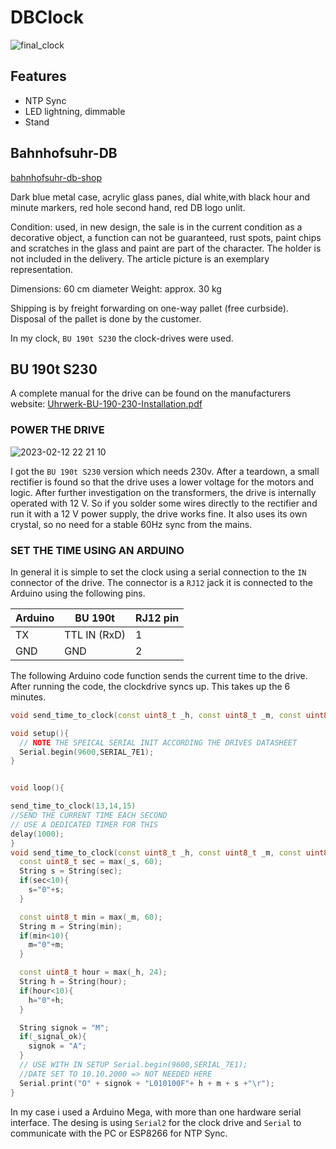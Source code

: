 # DBClock

![final_clock](https://user-images.githubusercontent.com/9280991/218873674-c37656a7-354a-447a-a6b4-41e935bf3d74.jpg)


## Features

* NTP Sync
* LED lightning, dimmable
* Stand

## Bahnhofsuhr-DB

[bahnhofsuhr-db-shop](https://bahnshop.de/db-originale/sonstiges/1749/bahnhofsuhr-db)

Dark blue metal case, acrylic glass panes, dial white,with black hour and minute markers, red hole second hand, red DB logo unlit.

Condition: used, in new design, the sale is in the current condition as a decorative object, a function can not be guaranteed, rust spots, paint chips and scratches in the glass and paint are part of the character. The holder is not included in the delivery. The article picture is an exemplary representation.

Dimensions: 60 cm diameter
Weight: approx. 30 kg

Shipping is by freight forwarding on one-way pallet (free curbside). Disposal of the pallet is done by the customer.

In my clock, `BU 190t S230` the clock-drives were used.

## BU 190t S230


A complete manual for the drive can be found on the manufacturers website:
[Uhrwerk-BU-190-230-Installation.pdf](https://www.buerk-mobatime.de/wp-content/uploads/2020/01/BD-800603.01-Uhrwerk-BU-190-230-Installation.pdf)

### POWER THE DRIVE

![2023-02-12 22 21 10](https://user-images.githubusercontent.com/9280991/218875750-ed3e288c-a10a-4c93-b43a-8ce384c02066.jpg)

I got the `BU 190t S230` version which needs 230v.
After a teardown, a small rectifier is found so that the drive uses a lower voltage for the motors and logic.
After further investigation on the transformers, the drive is internally operated with 12 V. 
So if you solder some wires directly to the rectifier and run it with a 12 V power supply, the drive works fine.
It also uses its own crystal, so no need for a stable 60Hz sync from the mains.




### SET THE TIME USING AN ARDUINO

In general it is simple to set the clock using a serial connection to the `IN` connector of the drive.
The connector is a `RJ12` jack it is connected to the Arduino using the following pins.

| Arduino | BU 190t      | RJ12 pin |
|---------|--------------|----------|
| TX      | TTL IN (RxD) | 1        |
| GND     | GND          | 2        |




The following Arduino code function sends the current time to the drive.
After running the code, the clockdrive syncs up.
This takes up the 6 minutes.

```c++
void send_time_to_clock(const uint8_t _h, const uint8_t _m, const uint8_t _s, bool _signal_ok = true);

void setup(){
  // NOTE THE SPEICAL SERIAL INIT ACCORDING THE DRIVES DATASHEET
  Serial.begin(9600,SERIAL_7E1);
}


void loop(){

send_time_to_clock(13,14,15)
//SEND THE CURRENT TIME EACH SECOND
// USE A DEDICATED TIMER FOR THIS
delay(1000); 
}
void send_time_to_clock(const uint8_t _h, const uint8_t _m, const uint8_t _s, bool _signal_ok = true){
  const uint8_t sec = max(_s, 60);
  String s = String(sec);
  if(sec<10){
    s="0"+s;
  }

  const uint8_t min = max(_m, 60);
  String m = String(min);
  if(min<10){
    m="0"+m;
  }

  const uint8_t hour = max(_h, 24);
  String h = String(hour);
  if(hour<10){
    h="0"+h;
  }

  String signok = "M";
  if(_signal_ok){
    signok = "A";
  }
  // USE WITH IN SETUP Serial.begin(9600,SERIAL_7E1);
  //DATE SET TO 10.10.2000 => NOT NEEDED HERE
  Serial.print("O" + signok + "L010100F"+ h + m + s +"\r");
}
```

In my case i used a Arduino Mega, with more than one hardware serial interface.
The desing is using `Serial2` for the clock drive and `Serial` to communicate with the PC or ESP8266 for NTP Sync.
